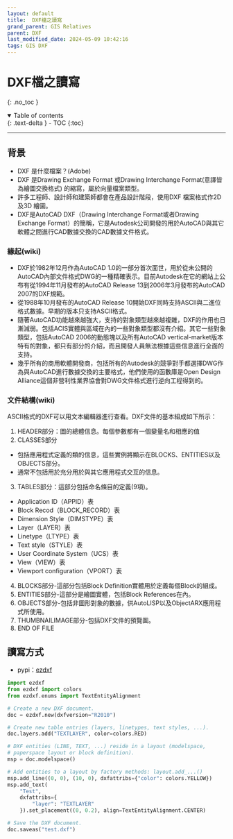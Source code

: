 ```yaml
---
layout: default
title:  DXF檔之讀寫
grand_parent: GIS Relatives
parent: DXF
last_modified_date: 2024-05-09 10:42:16
tags: GIS DXF
---
```


# DXF檔之讀寫

{: .no_toc }

<details open markdown="block">
  <summary>
    Table of contents
  </summary>
  {: .text-delta }
- TOC
{:toc}
</details>

---

## 背景

- DXF 是什麼檔案？(Adobe)
 - DXF 是Drawing Exchange Format 或Drawing Interchange Format(意譯皆為繪圖交換格式) 的縮寫，屬於向量檔案類型。
 - 許多工程師、設計師和建築師都會在產品設計階段，使用DXF 檔案格式作2D 及3D 繪圖。
 - DXF是AutoCAD DXF（Drawing Interchange Format或者Drawing Exchange Format）的簡稱，它是Autodesk公司開發的用於AutoCAD與其它軟體之間進行CAD數據交換的CAD數據文件格式。

### 緣起(wiki)

- DXF於1982年12月作為AutoCAD 1.0的一部分首次面世，用於從未公開的AutoCAD內部文件格式DWG的一種精確表示。目前Autodesk在它的網站上公布有從1994年11月發布的AutoCAD Release 13到2006年3月發布的AutoCAD 2007的DXF規範。
- 從1988年10月發布的AutoCAD Release 10開始DXF同時支持ASCII與二進位格式數據。早期的版本只支持ASCII格式。
- 隨著AutoCAD功能越來越強大，支持的對象類型越來越複雜，DXF的作用也日漸減弱。包括ACIS實體與區域在內的一些對象類型都沒有介紹。其它一些對象類型，包括AutoCAD 2006的動態塊以及所有AutoCAD vertical-market版本特有的對象，都只有部分的介紹，而且開發人員無法根據這些信息進行全面的支持。
- 幾乎所有的商用軟體開發商，包括所有的Autodesk的競爭對手都選擇DWG作為與AutoCAD進行數據交換的主要格式，他們使用的函數庫是Open Design Alliance這個非營利性業界協會對DWG文件格式進行逆向工程得到的。

### 文件結構(wiki)

ASCII格式的DXF可以用文本編輯器進行查看。DXF文件的基本組成如下所示：

1. HEADER部分：圖的總體信息。每個參數都有一個變量名和相應的值
2. CLASSES部分
  - 包括應用程式定義的類的信息，這些實例將顯示在BLOCKS、ENTITIES以及OBJECTS部分。
  - 通常不包括用於充分用於與其它應用程式交互的信息。
3. TABLES部分：這部分包括命名條目的定義(9項)。
  - Application ID（APPID）表
  - Block Recod（BLOCK_RECORD）表
  - Dimension Style（DIMSTYPE）表
  - Layer（LAYER）表
  - Linetype（LTYPE）表
  - Text style（STYLE）表
  - User Coordinate System（UCS）表
  - View（VIEW）表
  - Viewport configuration（VPORT）表
4. BLOCKS部分-這部分包括Block Definition實體用於定義每個Block的組成。
5. ENTITIES部分-這部分是繪圖實體，包括Block References在內。
6. OBJECTS部分-包括非圖形對象的數據，供AutoLISP以及ObjectARX應用程式所使用。
7. THUMBNAILIMAGE部分-包括DXF文件的預覽圖。
8. END OF FILE

## 讀寫方式

- pypi：[ezdxf](https://pypi.org/project/ezdxf/)

```python
import ezdxf
from ezdxf import colors
from ezdxf.enums import TextEntityAlignment

# Create a new DXF document.
doc = ezdxf.new(dxfversion="R2010")

# Create new table entries (layers, linetypes, text styles, ...).
doc.layers.add("TEXTLAYER", color=colors.RED)

# DXF entities (LINE, TEXT, ...) reside in a layout (modelspace, 
# paperspace layout or block definition).  
msp = doc.modelspace()

# Add entities to a layout by factory methods: layout.add_...() 
msp.add_line((0, 0), (10, 0), dxfattribs={"color": colors.YELLOW})
msp.add_text(
    "Test", 
    dxfattribs={
        "layer": "TEXTLAYER"
    }).set_placement((0, 0.2), align=TextEntityAlignment.CENTER)

# Save the DXF document.
doc.saveas("test.dxf")
```